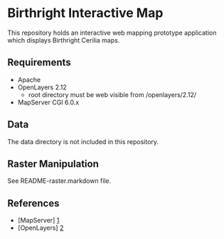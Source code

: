Birthright Interactive Map
==========================

This repository holds an interactive web mapping prototype application which
displays Birthright Cerilia maps.


Requirements
------------

*   Apache
*   OpenLayers 2.12
    *   root directory must be web visible from /openlayers/2.12/
*   MapServer CGI 6.0.x


Data
----
The data directory is not included in this repository.


Raster Manipulation
-------------------
See README-raster.markdown file.


References
----------

*   [MapServer] [1]
*   [OpenLayers] [2]

[1]: http://mapserver.org/ "MapServer, the map renderer server"
[2]: http://openlayers.org/ "OpenLayers, the JavaScript map engine"
